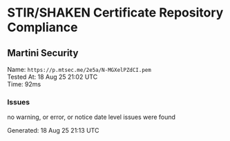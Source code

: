 # STIR/SHAKEN Certificate Repository Compliance

## Martini Security

Name: `https://p.mtsec.me/2e5a/N-MGXelPZdCI.pem`\
Tested At: 18 Aug 25 21:02 UTC\
Time: 92ms

### Issues

no warning, or error, or notice date level issues were found

Generated: 18 Aug 25 21:13 UTC